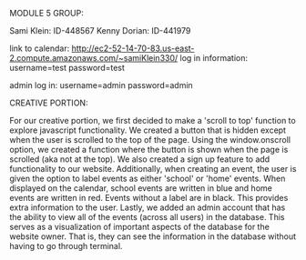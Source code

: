 MODULE 5 GROUP:

Sami Klein: ID-448567 Kenny Dorian: ID-441979

link to calendar: http://ec2-52-14-70-83.us-east-2.compute.amazonaws.com/~samiKlein330/
log in information:
username=test
password=test

admin log in:
username=admin
password=admin

CREATIVE PORTION:

For our creative portion, we first decided to make a 'scroll to top' function to explore javascript functionality. We created a button that is hidden except when the user is scrolled to the top of the page. Using the window.onscroll option, we created a function where the button is shown when the page is scrolled (aka not at the top).
We also created a sign up feature to add functionality to our website.
Additionally, when creating an event, the user is given the option to label events as either 'school' or 'home' events. When displayed on the calendar, school events are written in blue and home events are written in red. Events without a label are in black. This provides extra information to the user.
Lastly, we added an admin account that has the ability to view all of the events (across all users) in the database. This serves as a visualization of important aspects of the database for the website owner. That is, they can see the information in the database without having to go through terminal.
